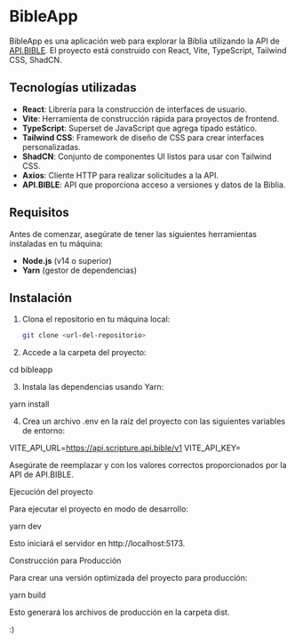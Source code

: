 

# BibleApp

BibleApp es una aplicación web para explorar la Biblia utilizando la API de [API.BIBLE](https://api.bible/). El proyecto está construido con React, Vite, TypeScript, Tailwind CSS, ShadCN.

## Tecnologías utilizadas

- **React**: Librería para la construcción de interfaces de usuario.
- **Vite**: Herramienta de construcción rápida para proyectos de frontend.
- **TypeScript**: Superset de JavaScript que agrega tipado estático.
- **Tailwind CSS**: Framework de diseño de CSS para crear interfaces personalizadas.
- **ShadCN**: Conjunto de componentes UI listos para usar con Tailwind CSS.
- **Axios**: Cliente HTTP para realizar solicitudes a la API.
- **API.BIBLE**: API que proporciona acceso a versiones y datos de la Biblia.

## Requisitos

Antes de comenzar, asegúrate de tener las siguientes herramientas instaladas en tu máquina:

- **Node.js** (v14 o superior)
- **Yarn** (gestor de dependencias)

## Instalación

1. Clona el repositorio en tu máquina local:

   ```bash
   git clone <url-del-repositorio>

2. Accede a la carpeta del proyecto:

cd bibleapp


3. Instala las dependencias usando Yarn:

yarn install


4. Crea un archivo .env en la raíz del proyecto con las siguientes variables de entorno:

VITE_API_URL=https://api.scripture.api.bible/v1
VITE_API_KEY=<tu-api-key>

Asegúrate de reemplazar <url-de-la-api> y <tu-api-key> con los valores correctos proporcionados por la API de API.BIBLE.



Ejecución del proyecto

Para ejecutar el proyecto en modo de desarrollo:

yarn dev

Esto iniciará el servidor en http://localhost:5173.

Construcción para Producción

Para crear una versión optimizada del proyecto para producción:

yarn build

Esto generará los archivos de producción en la carpeta dist.

:)



